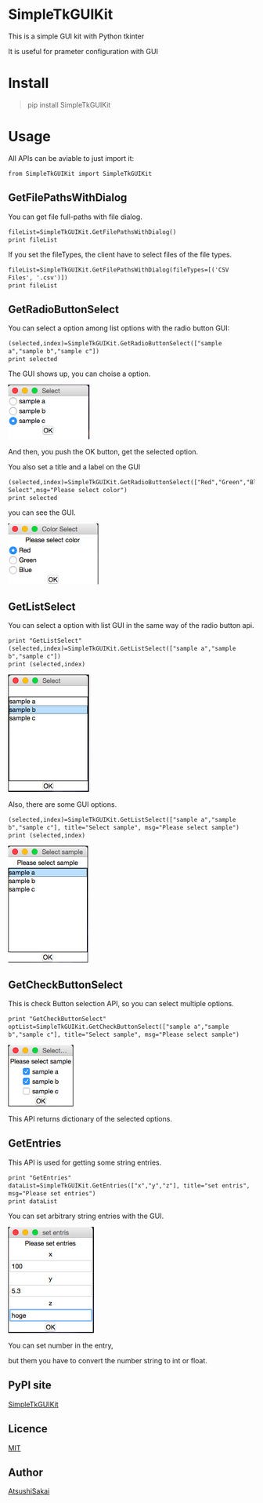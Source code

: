 SimpleTkGUIKit
===============
This is a simple GUI kit with Python tkinter

It is useful for prameter configuration with GUI

# Install

> pip install SimpleTkGUIKit

# Usage

All APIs can be aviable to just import it:

    from SimpleTkGUIKit import SimpleTkGUIKit 

## GetFilePathsWithDialog

You can get file full-paths with file dialog.

    fileList=SimpleTkGUIKit.GetFilePathsWithDialog()
    print fileList

If you set the fileTypes, the client have to select files of the file types.

    fileList=SimpleTkGUIKit.GetFilePathsWithDialog(fileTypes=[('CSV Files', '.csv')])
    print fileList


## GetRadioButtonSelect

You can select a option among list options with the radio button GUI:

    (selected,index)=SimpleTkGUIKit.GetRadioButtonSelect(["sample a","sample b","sample c"])
    print selected

The GUI shows up, you can choise a option.

![radio1.png](https://github.com/AtsushiSakai/SimpleTkGUIKit/blob/master/img/radio1.png)

And then, you push the OK button, get the selected option.

You also set a title and a label on the GUI


    (selected,index)=SimpleTkGUIKit.GetRadioButtonSelect(["Red","Green","Blue"],title="Color Select",msg="Please select color")
    print selected

you can see the GUI.

![radio2.png](https://github.com/AtsushiSakai/SimpleTkGUIKit/blob/master/img/radio2.png)


## GetListSelect

You can select a option with list GUI in the same way of the radio button api.

    print "GetListSelect"
    (selected,index)=SimpleTkGUIKit.GetListSelect(["sample a","sample b","sample c"])
    print (selected,index)

![list1.png](https://github.com/AtsushiSakai/SimpleTkGUIKit/blob/master/img/list1.png)

Also, there are some GUI options.

    (selected,index)=SimpleTkGUIKit.GetListSelect(["sample a","sample b","sample c"], title="Select sample", msg="Please select sample")
    print (selected,index)

![list2.png](https://github.com/AtsushiSakai/SimpleTkGUIKit/blob/master/img/list2.png)


## GetCheckButtonSelect

This is check Button selection API, so you can select multiple options.

    print "GetCheckButtonSelect"
    optList=SimpleTkGUIKit.GetCheckButtonSelect(["sample a","sample b","sample c"], title="Select sample", msg="Please select sample")

![check1.png](https://github.com/AtsushiSakai/SimpleTkGUIKit/blob/master/img/check1.png)

This API returns dictionary of the selected options.


## GetEntries

This API is used for getting some string entries.

    print "GetEntries"
    dataList=SimpleTkGUIKit.GetEntries(["x","y","z"], title="set entris", msg="Please set entries")
    print dataList

You can set arbitrary string entries with the GUI.

![entry.png](https://github.com/AtsushiSakai/SimpleTkGUIKit/blob/master/img/entry.png)

You can set number in the entry, 
    
but them you have to convert the number string to int or float.

## PyPI site

[SimpleTkGUIKit](https://pypi.python.org/pypi/SimpleTkGUIKit/)

## Licence

[MIT](https://github.com/AtsushiSakai/googleearthplot/blob/master/LICENSE)

## Author

[AtsushiSakai](http://atsushisakai.github.io/)



